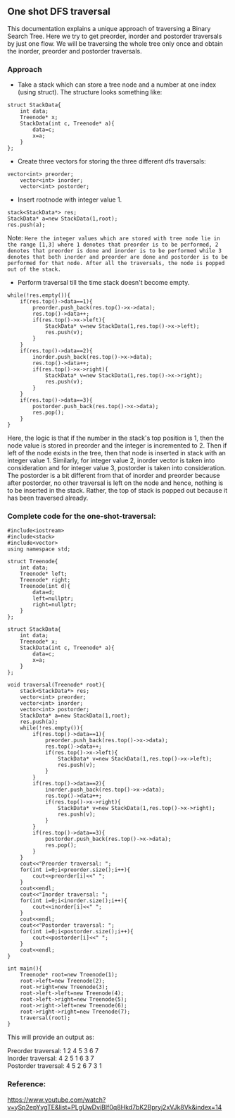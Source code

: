 ## One shot DFS traversal
This documentation explains a unique approach of traversing a Binary Search Tree. Here we try to get preorder, inorder and postorder traversals by just one flow. We will be traversing the whole tree only once and obtain the inorder, preorder and postorder traversals.
### Approach
- Take a stack which can store a tree node and a number at one index (using struct). The structure looks something like:
```
struct StackData{
    int data;
    Treenode* x;
    StackData(int c, Treenode* a){
        data=c;
        x=a;
    }
};
```
- Create three vectors for storing the three different dfs traversals:
```
vector<int> preorder;
    vector<int> inorder;
    vector<int> postorder;
```
- Insert rootnode with integer value 1.
```
stack<StackData*> res;
StackData* a=new StackData(1,root);
res.push(a);
```
Note: `Here the integer values which are stored with tree node lie in the range [1,3] where 1 denotes that preorder is to be performed, 2 denotes that preorder is done and inorder is to be performed while 3 denotes that both inorder and preorder are done and postorder is to be performed for that node. After all the traversals, the node is popped out of the stack.`
- Perform traversal till the time stack doesn't become empty.
```
while(!res.empty()){
    if(res.top()->data==1){
        preorder.push_back(res.top()->x->data);
        res.top()->data++;
        if(res.top()->x->left){
            StackData* v=new StackData(1,res.top()->x->left);
            res.push(v);
        }
    }
    if(res.top()->data==2){
        inorder.push_back(res.top()->x->data);
        res.top()->data++;
        if(res.top()->x->right){
            StackData* v=new StackData(1,res.top()->x->right);
            res.push(v);
        }
    }
    if(res.top()->data==3){
        postorder.push_back(res.top()->x->data);
        res.pop();
    }
}
```
Here, the logic is that if the number in the stack's top position is 1, then the node value is stored in preorder and the integer is incremented to 2. Then if left of the node exists in the tree, then that node is inserted in stack with an integer value 1.
Similarly, for integer value 2, inorder vector is taken into consideration and for integer value 3, postorder is taken into consideration. The postorder is a bit different from that of inorder and preorder because after postorder, no other traversal is left on the node and hence, nothing is to be inserted in the stack. Rather, the top of stack is popped out because it has been traversed already.

### Complete code for the one-shot-traversal:
```
#include<iostream>
#include<stack>
#include<vector>
using namespace std;

struct Treenode{
    int data;
    Treenode* left;
    Treenode* right;
    Treenode(int d){
        data=d;
        left=nullptr;
        right=nullptr;
    }
};

struct StackData{
    int data;
    Treenode* x;
    StackData(int c, Treenode* a){
        data=c;
        x=a;
    }
};

void traversal(Treenode* root){
    stack<StackData*> res;
    vector<int> preorder;
    vector<int> inorder;
    vector<int> postorder;
    StackData* a=new StackData(1,root);
    res.push(a);
    while(!res.empty()){
        if(res.top()->data==1){
            preorder.push_back(res.top()->x->data);
            res.top()->data++;
            if(res.top()->x->left){
                StackData* v=new StackData(1,res.top()->x->left);
                res.push(v);
            }
        }
        if(res.top()->data==2){
            inorder.push_back(res.top()->x->data);
            res.top()->data++;
            if(res.top()->x->right){
                StackData* v=new StackData(1,res.top()->x->right);
                res.push(v);
            }
        }
        if(res.top()->data==3){
            postorder.push_back(res.top()->x->data);
            res.pop();
        }
    }
    cout<<"Preorder traversal: ";
    for(int i=0;i<preorder.size();i++){
        cout<<preorder[i]<<" ";
    }
    cout<<endl;
    cout<<"Inorder traversal: ";
    for(int i=0;i<inorder.size();i++){
        cout<<inorder[i]<<" ";
    }
    cout<<endl;
    cout<<"Postorder traversal: ";
    for(int i=0;i<postorder.size();i++){
        cout<<postorder[i]<<" ";
    }
    cout<<endl;
}

int main(){
    Treenode* root=new Treenode(1);
    root->left=new Treenode(2);
    root->right=new Treenode(3);
    root->left->left=new Treenode(4);
    root->left->right=new Treenode(5);
    root->right->left=new Treenode(6);
    root->right->right=new Treenode(7);
    traversal(root);
}
```
This will provide an output as:

Preorder traversal: 1 2 4 5 3 6 7 <br>
Inorder traversal: 4 2 5 1 6 3 7 <br>
Postorder traversal: 4 5 2 6 7 3 1

### Reference:
https://www.youtube.com/watch?v=ySp2epYvgTE&list=PLgUwDviBIf0q8Hkd7bK2Bpryj2xVJk8Vk&index=14

